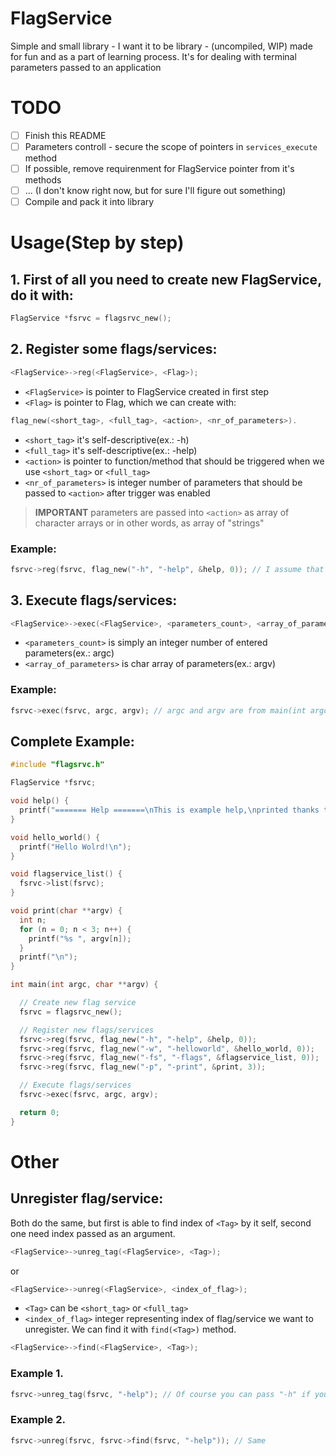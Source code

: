 # FlagService
Simple and small library - I want it to be library - (uncompiled, WIP) made for fun and as a part of learning process. It's for dealing with terminal parameters passed to an application

# TODO
- [ ] Finish this README
- [ ] Parameters controll - secure the scope of pointers in `services_execute` method
- [ ] If possible, remove requirenment for FlagService pointer from it's methods
- [ ] ... (I don't know right now, but for sure I'll figure out something)
- [ ] Compile and pack it into library

# Usage(Step by step)
## 1. First of all you need to create new FlagService, do it with:
```c
FlagService *fsrvc = flagsrvc_new();
```
## 2. Register some flags/services:
```c
<FlagService>->reg(<FlagService>, <Flag>);
```
* `<FlagService>` is pointer to FlagService created in first step
* `<Flag>` is pointer to Flag, which we can create with:
```c
flag_new(<short_tag>, <full_tag>, <action>, <nr_of_parameters>).
```
* `<short_tag>`  it's self-descriptive(ex.: -h)
* `<full_tag>`  it's self-descriptive(ex.: -help)
* `<action>` is pointer to function/method that should be triggered when we use `<short_tag>` or `<full_tag>`
* `<nr_of_parameters>` is integer number of parameters that should be passed to `<action>` after trigger was enabled
> **IMPORTANT** parameters are passed into `<action>` as array of character arrays or in other words, as array of "strings"
### Example:
```c
fsrvc->reg(fsrvc, flag_new("-h", "-help", &help, 0)); // I assume that help() is allready implemented
```
## 3. Execute flags/services:
```c
<FlagService>->exec(<FlagService>, <parameters_count>, <array_of_parameters>);
```
* `<parameters_count>` is simply an integer number of entered parameters(ex.: argc)
* `<array_of_parameters>` is char array of parameters(ex.: argv)
### Example:
```c
fsrvc->exec(fsrvc, argc, argv); // argc and argv are from main(int argc, char **argv)
```
## Complete Example:
```c
#include "flagsrvc.h"

FlagService *fsrvc;

void help() {
  printf("======= Help =======\nThis is example help,\nprinted thanks to FlagService\'s ;)\n======= Help =======\n");
}

void hello_world() {
  printf("Hello Wolrd!\n");
}

void flagservice_list() {
  fsrvc->list(fsrvc);
}

void print(char **argv) {
  int n;
  for (n = 0; n < 3; n++) {
    printf("%s ", argv[n]);
  }
  printf("\n");
}

int main(int argc, char **argv) {

  // Create new flag service
  fsrvc = flagsrvc_new();

  // Register new flags/services
  fsrvc->reg(fsrvc, flag_new("-h", "-help", &help, 0));
  fsrvc->reg(fsrvc, flag_new("-w", "-helloworld", &hello_world, 0));
  fsrvc->reg(fsrvc, flag_new("-fs", "-flags", &flagservice_list, 0));
  fsrvc->reg(fsrvc, flag_new("-p", "-print", &print, 3));

  // Execute flags/services
  fsrvc->exec(fsrvc, argc, argv);

  return 0;
}

```

# Other
## Unregister flag/service:
Both do the same, but first is able to find index of `<Tag>` by it self, second one need index passed as an argument.
```c
<FlagService>->unreg_tag(<FlagService>, <Tag>);
```
or
```c
<FlagService>->unreg(<FlagService>, <index_of_flag>);
```
* `<Tag>` can be `<short_tag>` or `<full_tag>`
* `<index_of_flag>` integer representing index of flag/service we want to unregister. We can find it with `find(<Tag>)` method.
```c
<FlagService>->find(<FlagService>, <Tag>);
```
### Example 1.
```c
fsrvc->unreg_tag(fsrvc, "-help"); // Of course you can pass "-h" if you want to
```
### Example 2.
```c
fsrvc->unreg(fsrvc, fsrvc->find(fsrvc, "-help")); // Same
```
